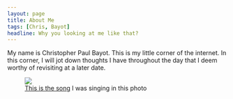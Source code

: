 ```yaml
---
layout: page
title: About Me
tags: [Chris, Bayot]
headline: Why you looking at me like that? 
---
```

My name is Christopher Paul Bayot.  This is my little corner of the internet.  In this corner, I will jot down thoughts I have throughout the day that I deem worthy of revisiting at a later date.

<figure>
        <a href="{{ site.url }}/images/karaoke.jpg"><img src="{{ site.url }}/images/karaoke.jpg"></a>
        <figcaption><a href="https://www.youtube.com/watch?v=Z5Kt4rcJIB0">This is the song</a> I was singing in this photo</figcaption>
</figure>
